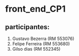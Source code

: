 # front_end_CP1


## participantes:

1. Gustavo Bezerra (RM 553076)
2. Felipe Ferreira (RM 553680)
3. Gilso dias (RM 552345)
